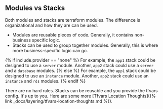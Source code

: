 ## Modules vs Stacks

Both modules and stacks are terraform modules. The difference is organizational and how they are can be used.

* Modules are reusable pieces of code. Generally, it contains non-business specific logic.
* Stacks can be used to group together modules. Generally, this is where more business-specific logic can go.

{% if include.provider == "none" %}
For example, the `app1` stack could be designed to use a `server` module. Another, `app2` stack could use a `server` and a `database` modules.
{% else %}
For example, the `app1` stack could be designed to use an `instance` module. Another, `app2` stack could use an `instance` and `rds` modules.
{% endif %}

There are no hard rules. Stacks can be reusable and you provide the tfvars config. It's up to you. Here are some more [Tfvars Location Thoughts]({% link _docs/layering/tfvars-location-thoughts.md %}).


